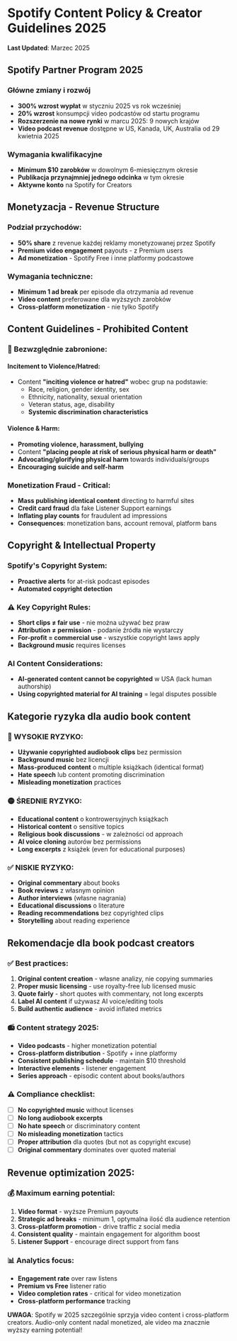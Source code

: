 # Spotify Content Policy & Creator Guidelines 2025

**Last Updated**: Marzec 2025

## Spotify Partner Program 2025

### Główne zmiany i rozwój
- **300% wzrost wypłat** w styczniu 2025 vs rok wcześniej
- **20% wzrost** konsumpcji video podcastów od startu programu
- **Rozszerzenie na nowe rynki** w marcu 2025: 9 nowych krajów
- **Video podcast revenue** dostępne w US, Kanada, UK, Australia od 29 kwietnia 2025

### Wymagania kwalifikacyjne
- **Minimum $10 zarobków** w dowolnym 6-miesięcznym okresie
- **Publikacja przynajmniej jednego odcinka** w tym okresie
- **Aktywne konto** na Spotify for Creators

## Monetyzacja - Revenue Structure

### Podział przychodów:
- **50% share** z revenue każdej reklamy monetyzowanej przez Spotify
- **Premium video engagement** payouts - z Premium users
- **Ad monetization** - Spotify Free i inne platformy podcastowe

### Wymagania techniczne:
- **Minimum 1 ad break** per episode dla otrzymania ad revenue
- **Video content** preferowane dla wyższych zarobków
- **Cross-platform monetization** - nie tylko Spotify

## Content Guidelines - Prohibited Content

### 🚫 Bezwzględnie zabronione:

#### Incitement to Violence/Hatred:
- Content **"inciting violence or hatred"** wobec grup na podstawie:
  - Race, religion, gender identity, sex
  - Ethnicity, nationality, sexual orientation  
  - Veteran status, age, disability
  - **Systemic discrimination characteristics**

#### Violence & Harm:
- **Promoting violence, harassment, bullying**
- Content **"placing people at risk of serious physical harm or death"**
- **Advocating/glorifying physical harm** towards individuals/groups
- **Encouraging suicide and self-harm**

### Monetization Fraud - Critical:
- **Mass publishing identical content** directing to harmful sites
- **Credit card fraud** dla fake Listener Support earnings
- **Inflating play counts** for fraudulent ad impressions
- **Consequences**: monetization bans, account removal, platform bans

## Copyright & Intellectual Property

### Spotify's Copyright System:
- **Proactive alerts** for at-risk podcast episodes
- **Automated copyright detection**

### ⚠️ Key Copyright Rules:
- **Short clips ≠ fair use** - nie można używać bez praw
- **Attribution ≠ permission** - podanie źródła nie wystarczy
- **For-profit = commercial use** - wszystkie copyright laws apply
- **Background music** requires licenses

### AI Content Considerations:
- **AI-generated content cannot be copyrighted** w USA (lack human authorship)
- **Using copyrighted material for AI training** = legal disputes possible

## Kategorie ryzyka dla audio book content

### 🔴 WYSOKIE RYZYKO:
- **Używanie copyrighted audiobook clips** bez permission
- **Background music** bez licencji
- **Mass-produced content** o multiple książkach (identical format)
- **Hate speech** lub content promoting discrimination
- **Misleading monetization** practices

### 🟡 ŚREDNIE RYZYKO:
- **Educational content** o kontrowersyjnych książkach
- **Historical content** o sensitive topics  
- **Religious book discussions** - w zależności od approach
- **AI voice cloning** autorów bez permissions
- **Long excerpts** z książek (even for educational purposes)

### ✅ NISKIE RYZYKO:
- **Original commentary** about books
- **Book reviews** z własnym opinion
- **Author interviews** (własne nagrania)
- **Educational discussions** o literature
- **Reading recommendations** bez copyrighted clips
- **Storytelling** about reading experience

## Rekomendacje dla book podcast creators

### ✅ Best practices:
1. **Original content creation** - własne analizy, nie copying summaries
2. **Proper music licensing** - use royalty-free lub licensed music
3. **Quote fairly** - short quotes with commentary, not long excerpts  
4. **Label AI content** if używasz AI voice/editing tools
5. **Build authentic audience** - avoid inflated metrics

### 📻 Content strategy 2025:
- **Video podcasts** - higher monetization potential
- **Cross-platform distribution** - Spotify + inne platformy
- **Consistent publishing schedule** - maintain $10 threshold
- **Interactive elements** - listener engagement
- **Series approach** - episodic content about books/authors

### ⚠️ Compliance checklist:
- [ ] **No copyrighted music** without licenses
- [ ] **No long audiobook excerpts** 
- [ ] **No hate speech** or discriminatory content
- [ ] **No misleading monetization** tactics
- [ ] **Proper attribution** dla quotes (but not as copyright excuse)
- [ ] **Original commentary** dominates over quoted material

## Revenue optimization 2025:

### 💰 Maximum earning potential:
1. **Video format** - wyższe Premium payouts
2. **Strategic ad breaks** - minimum 1, optymalna ilość dla audience retention
3. **Cross-platform promotion** - drive traffic z social media
4. **Consistent quality** - maintain engagement for algorithm boost
5. **Listener Support** - encourage direct support from fans

### 📊 Analytics focus:
- **Engagement rate** over raw listens
- **Premium vs Free** listener ratio
- **Video completion rates** - critical for video monetization
- **Cross-platform performance** tracking

**UWAGA**: Spotify w 2025 szczególnie sprzyja video content i cross-platform creators. Audio-only content nadal monetized, ale video ma znacznie wyższy earning potential!